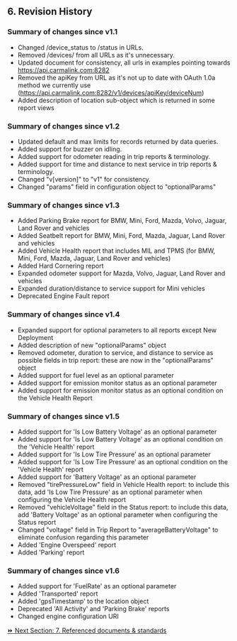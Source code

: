 ## 6. Revision History  

### Summary of changes since v1.1  
* Changed /device_status to /status in URLs.  
* Removed /devices/ from all URLs as it's unnecessary.  
* Updated document for consistency, all urls in examples pointing towards https://api.carmalink.com:8282  
* Removed the apiKey from URL as it's not up to date with OAuth 1.0a method we currently use (https://api.carmalink.com:8282/v1/devices/apiKey/deviceNum)  
* Added description of location sub-object which is returned in some report views  

### Summary of changes since v1.2  
* Updated default and max limits for records returned by data queries.  
* Added support for buzzer on idling.  
* Added support for odometer reading in trip reports & terminology.  
* Added support for time and distance to next service in trip reports & terminology.  
* Changed "v[version]" to "v1" for consistency.  
* Changed "params" field in configuration object to "optionalParams"  

### Summary of changes since v1.3  
* Added Parking Brake report for BMW, Mini, Ford, Mazda, Volvo, Jaguar, Land Rover and vehicles  
* Added Seatbelt report for BMW, Mini, Ford, Mazda, Jaguar, Land Rover and vehicles  
* Added Vehicle Health report that includes MIL and TPMS (for BMW, Mini, Ford, Mazda, Jaguar, Land Rover and vehicles)  
* Added Hard Cornering report  
* Expanded odometer support for Mazda, Volvo, Jaguar, Land Rover and vehicles  
* Expanded duration/distance to service support for Mini vehicles  
* Deprecated Engine Fault report  

### Summary of changes since v1.4  
* Expanded support for optional parameters to all reports except New Deployment  
* Added description of new "optionalParams" object  
* Removed odometer, duration to service, and distance to service as possible fields in trip report: these are now in the "optionalParams" object  
* Added support for fuel level as an optional parameter  
* Added support for emission monitor status as an optional parameter  
* Added support for emission monitor status as an optional condition on the Vehicle Health Report  

### Summary of changes since v1.5  
* Added support for 'Is Low Battery Voltage' as an optional parameter   
* Added support for 'Is Low Battery Voltage' as an optional condition on the 'Vehicle Health' report  
* Added support for 'Is Low Tire Pressure' as an optional parameter  
* Added support for 'Is Low Tire Pressure' as an optional condition on the 'Vehicle Health' report  
* Added support for 'Battery Voltage' as an optional parameter   
* Removed "tirePressureLow" field in Vehicle Health report: to include this data, add 'Is Low Tire Pressure' as an optional parameter when configuring the Vehicle Health report  
* Removed "vehicleVoltage" field in the Status report: to include this data, add 'Battery Voltage' as an optional parameter when configuring the Status report  
* Changed "voltage" field in Trip Report to "averageBatteryVoltage" to eliminate confusion regarding this parameter  
* Added 'Engine Overspeed' report  
* Added 'Parking' report  

### Summary of changes since v1.6  
* Added support for 'FuelRate' as an optional parameter  
* Added 'Transported' report  
* Added 'gpsTimestamp' to the location object  
* Deprecated 'All Activity' and 'Parking Brake' reports  
* Changed engine configuration URI  
 

[:fast_forward: Next Section: 7. Referenced documents & standards](/7referencedDocStand.md)
